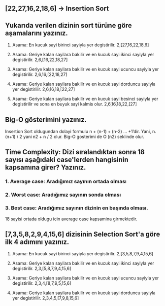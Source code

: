 ## [22,27,16,2,18,6] -> Insertion Sort
## Yukarıda verilen dizinin sort türüne göre aşamalarını yazınız.

1. Asama: En kucuk sayi birinci sayiyla yer degistirilir.
2,[27,16,22,18,6]

2. Asama: Geriye kalan sayilara bakilir ve en kucuk sayi ikinci sayiyla yer degistirilir.
2,6,[16,22,18,27]

3. Asama: Geriye kalan sayilara bakilir ve en kucuk sayi ucuncu sayiyla yer degistirilir.
2,6,16,[22,18,27]

4. Asama: Geriye kalan sayilara bakilir ve en kucuk sayi dorduncu sayiyla yer degistirilir.
2,6,16,18,[22,27]

5. Asama: Geriye kalan sayilara bakilir ve en kucuk sayi besinci sayiyla yer degistirilir ve sona en buyuk sayi kalmis olur. 
2,6,16,18,22,[27]

## Big-O gösterimini yazınız. 

Insertion Sort oldugundan dolayi formulu n + (n-1) + (n-2) … +1’dir. Yani, n. (n+1) / 2 yani n2 + n / 2 olur. Big-O gosterimi de O (n2) seklinde olur. 

## Time Complexity: Dizi sıralandıktan sonra 18 sayısı aşağıdaki case'lerden hangisinin kapsamına girer? Yazınız.
### 1. Average case: Aradığımız sayının ortada olması 
### 2. Worst case: Aradığımız sayının sonda olması
### 3. Best case: Aradığımız sayının dizinin en başında olması.

18 sayisi ortada oldugu icin average case kapsamina girmektedir.

## [7,3,5,8,2,9,4,15,6] dizisinin Selection Sort'a göre ilk 4 adımını yazınız. 

1. Asama: En kucuk sayi birinci sayiyla yer degistirilir.
2,[3,5,8,7,9,4,15,6]

2. Asama: Geriye kalan sayilara bakilir ve en kucuk sayi ikinci sayiyla yer degistirilir.
2,3,[5,8,7,9,4,15,6]

3. Asama: Geriye kalan sayilara bakilir ve en kucuk sayi ucuncu sayiyla yer degistirilir.
2,3,4,[8,7,9,5,15,6]

4. Asama: Geriye kalan sayilara bakilir ve en kucuk sayi dorduncu sayiyla yer degistirilir.
2,3,4,5,[7,9,8,15,6]
